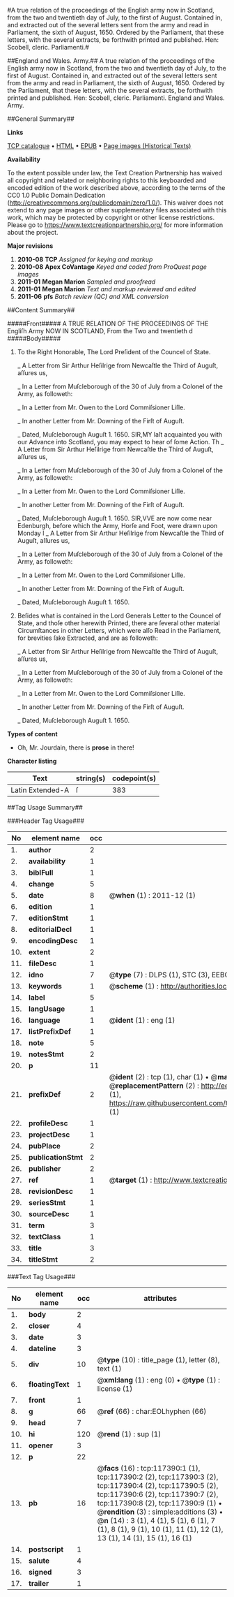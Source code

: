 #A true relation of the proceedings of the English army now in Scotland, from the two and twentieth day of July, to the first of August. Contained in, and extracted out of the several letters sent from the army and read in Parliament, the sixth of August, 1650. Ordered by the Parliament, that these letters, with the several extracts, be forthwith printed and published. Hen: Scobell, cleric. Parliamenti.#

##England and Wales. Army.##
A true relation of the proceedings of the English army now in Scotland, from the two and twentieth day of July, to the first of August. Contained in, and extracted out of the several letters sent from the army and read in Parliament, the sixth of August, 1650. Ordered by the Parliament, that these letters, with the several extracts, be forthwith printed and published. Hen: Scobell, cleric. Parliamenti.
England and Wales. Army.

##General Summary##

**Links**

[TCP catalogue](http://www.ota.ox.ac.uk/tcp/)  • 
[HTML](http://tei.it.ox.ac.uk/tcp/Texts-HTML/free/A95/A95255.html)  • 
[EPUB](http://tei.it.ox.ac.uk/tcp/Texts-EPUB/free/A95/A95255.epub) • 
[Page images (Historical Texts)](https://historicaltexts.jisc.ac.uk/eebo-99865153e)

**Availability**

To the extent possible under law, the Text Creation Partnership has waived all copyright and related or neighboring rights to this keyboarded and encoded edition of the work described above, according to the terms of the CC0 1.0 Public Domain Dedication (http://creativecommons.org/publicdomain/zero/1.0/). This waiver does not extend to any page images or other supplementary files associated with this work, which may be protected by copyright or other license restrictions. Please go to https://www.textcreationpartnership.org/ for more information about the project.

**Major revisions**

1. __2010-08__ __TCP__ *Assigned for keying and markup*
1. __2010-08__ __Apex CoVantage__ *Keyed and coded from ProQuest page images*
1. __2011-01__ __Megan Marion__ *Sampled and proofread*
1. __2011-01__ __Megan Marion__ *Text and markup reviewed and edited*
1. __2011-06__ __pfs__ *Batch review (QC) and XML conversion*

##Content Summary##

#####Front#####
A TRUE RELATION OF THE PROCEEDINGS OF THE Engliſh Army NOW IN SCOTLAND, From the Two and twentieth d
#####Body#####

1. To the Right Honorable, The Lord Preſident of the Councel of State.

    _ A Letter from Sir Arthur Heſilrige from Newcaſtle the Third of Auguſt, aſſures us,

    _ In a Letter from Muſcleborough of the 30 of July from a Colonel of the Army, as followeth:

    _ In a Letter from Mr. Owen to the Lord Commiſsioner Liſle.

    _ In another Letter from Mr. Downing of the Firſt of Auguſt.

    _ Dated, Muſcleborough Auguſt 1. 1650.
SIR,MY laſt acquainted you with our Advance into Scotland, you may expect to hear of ſome Action. Th
    _ A Letter from Sir Arthur Heſilrige from Newcaſtle the Third of Auguſt, aſſures us,

    _ In a Letter from Muſcleborough of the 30 of July from a Colonel of the Army, as followeth:

    _ In a Letter from Mr. Owen to the Lord Commiſsioner Liſle.

    _ In another Letter from Mr. Downing of the Firſt of Auguſt.

    _ Dated, Muſcleborough Auguſt 1. 1650.
SIR,VVE are now come near Edenburgh, before which the Army, Horſe and Foot, were drawn upon Monday l
    _ A Letter from Sir Arthur Heſilrige from Newcaſtle the Third of Auguſt, aſſures us,

    _ In a Letter from Muſcleborough of the 30 of July from a Colonel of the Army, as followeth:

    _ In a Letter from Mr. Owen to the Lord Commiſsioner Liſle.

    _ In another Letter from Mr. Downing of the Firſt of Auguſt.

    _ Dated, Muſcleborough Auguſt 1. 1650.

1. Beſides what is contained in the Lord Generals Letter to the Councel of State, and thoſe other herewith Printed, there are ſeveral other material Circumſtances in other Letters, which were alſo Read in the Parliament, for brevities ſake Extracted, and are as followeth:

    _ A Letter from Sir Arthur Heſilrige from Newcaſtle the Third of Auguſt, aſſures us,

    _ In a Letter from Muſcleborough of the 30 of July from a Colonel of the Army, as followeth:

    _ In a Letter from Mr. Owen to the Lord Commiſsioner Liſle.

    _ In another Letter from Mr. Downing of the Firſt of Auguſt.

    _ Dated, Muſcleborough Auguſt 1. 1650.

**Types of content**

  * Oh, Mr. Jourdain, there is **prose** in there!

**Character listing**


|Text|string(s)|codepoint(s)|
|---|---|---|
|Latin Extended-A|ſ|383|

##Tag Usage Summary##

###Header Tag Usage###

|No|element name|occ|attributes|
|---|---|---|---|
|1.|__author__|2||
|2.|__availability__|1||
|3.|__biblFull__|1||
|4.|__change__|5||
|5.|__date__|8| @__when__ (1) : 2011-12 (1)|
|6.|__edition__|1||
|7.|__editionStmt__|1||
|8.|__editorialDecl__|1||
|9.|__encodingDesc__|1||
|10.|__extent__|2||
|11.|__fileDesc__|1||
|12.|__idno__|7| @__type__ (7) : DLPS (1), STC (3), EEBO-CITATION (1), PROQUEST (1), VID (1)|
|13.|__keywords__|1| @__scheme__ (1) : http://authorities.loc.gov/ (1)|
|14.|__label__|5||
|15.|__langUsage__|1||
|16.|__language__|1| @__ident__ (1) : eng (1)|
|17.|__listPrefixDef__|1||
|18.|__note__|5||
|19.|__notesStmt__|2||
|20.|__p__|11||
|21.|__prefixDef__|2| @__ident__ (2) : tcp (1), char (1)  •  @__matchPattern__ (2) : ([0-9\-]+):([0-9IVX]+) (1), (.+) (1)  •  @__replacementPattern__ (2) : http://eebo.chadwyck.com/downloadtiff?vid=$1&page=$2 (1), https://raw.githubusercontent.com/textcreationpartnership/Texts/master/tcpchars.xml#$1 (1)|
|22.|__profileDesc__|1||
|23.|__projectDesc__|1||
|24.|__pubPlace__|2||
|25.|__publicationStmt__|2||
|26.|__publisher__|2||
|27.|__ref__|1| @__target__ (1) : http://www.textcreationpartnership.org/docs/. (1)|
|28.|__revisionDesc__|1||
|29.|__seriesStmt__|1||
|30.|__sourceDesc__|1||
|31.|__term__|3||
|32.|__textClass__|1||
|33.|__title__|3||
|34.|__titleStmt__|2||


###Text Tag Usage###

|No|element name|occ|attributes|
|---|---|---|---|
|1.|__body__|2||
|2.|__closer__|4||
|3.|__date__|3||
|4.|__dateline__|3||
|5.|__div__|10| @__type__ (10) : title_page (1), letter (8), text (1)|
|6.|__floatingText__|1| @__xml:lang__ (1) : eng (0)  •  @__type__ (1) : license (1)|
|7.|__front__|1||
|8.|__g__|66| @__ref__ (66) : char:EOLhyphen (66)|
|9.|__head__|7||
|10.|__hi__|120| @__rend__ (1) : sup (1)|
|11.|__opener__|3||
|12.|__p__|22||
|13.|__pb__|16| @__facs__ (16) : tcp:117390:1 (1), tcp:117390:2 (2), tcp:117390:3 (2), tcp:117390:4 (2), tcp:117390:5 (2), tcp:117390:6 (2), tcp:117390:7 (2), tcp:117390:8 (2), tcp:117390:9 (1)  •  @__rendition__ (3) : simple:additions (3)  •  @__n__ (14) : 3 (1), 4 (1), 5 (1), 6 (1), 7 (1), 8 (1), 9 (1), 10 (1), 11 (1), 12 (1), 13 (1), 14 (1), 15 (1), 16 (1)|
|14.|__postscript__|1||
|15.|__salute__|4||
|16.|__signed__|3||
|17.|__trailer__|1||
